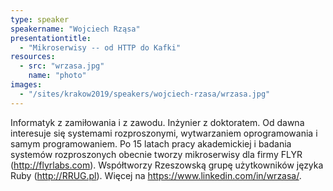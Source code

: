 ```yaml
---
type: speaker
speakername: "Wojciech Rząsa"
presentationtitle:
  - "Mikroserwisy -- od HTTP do Kafki"
resources:
  - src: "wrzasa.jpg"
    name: "photo"
images:
  - "/sites/krakow2019/speakers/wojciech-rzasa/wrzasa.jpg"
---
```

Informatyk z zamiłowania i z zawodu. Inżynier z doktoratem. Od dawna interesuje się systemami rozproszonymi, wytwarzaniem oprogramowania i samym programowaniem. Po 15 latach pracy akademickiej i badania systemów rozproszonych obecnie tworzy mikroserwisy dla firmy FLYR (http://flyrlabs.com). Współtworzy Rzeszowską grupę użytkowników języka Ruby (http://RRUG.pl). Więcej na https://www.linkedin.com/in/wrzasa/.
